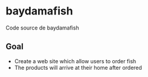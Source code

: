 # baydamafish
Code source de baydamafish

## Goal

- Create a web site which allow users to order fish
- The products will arrive at their home after ordered
